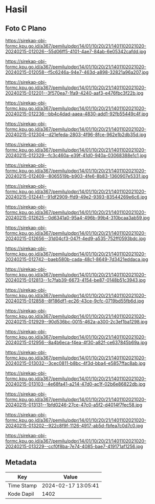 # Hasil

## Foto C Plano

https://sirekap-obj-formc.kpu.go.id/a367/pemilu/pdpr/14/01/10/20/21/1401102021020-20240215-012026--55d06ff5-4101-4ae7-84ab-6e05342cafdd.jpg

https://sirekap-obj-formc.kpu.go.id/a367/pemilu/pdpr/14/01/10/20/21/1401102021020-20240215-012058--f5c6246a-94e7-463d-a898-32821a96a207.jpg

https://sirekap-obj-formc.kpu.go.id/a367/pemilu/pdpr/14/01/10/20/21/1401102021020-20240215-012201--3f570ea7-1fa9-4240-aaf3-e476fbc3f22b.jpg

https://sirekap-obj-formc.kpu.go.id/a367/pemilu/pdpr/14/01/10/20/21/1401102021020-20240215-012236--bb4c4dad-aaea-4830-add1-92fb55449c4f.jpg

https://sirekap-obj-formc.kpu.go.id/a367/pemilu/pdpr/14/01/10/20/21/1401102021020-20240215-012304--d21efeda-2803-4f96-8fce-962e1b2db35d.jpg

https://sirekap-obj-formc.kpu.go.id/a367/pemilu/pdpr/14/01/10/20/21/1401102021020-20240215-012329--fc3c460a-e39f-41d0-940a-03068388e1c1.jpg

https://sirekap-obj-formc.kpu.go.id/a367/pemilu/pdpr/14/01/10/20/21/1401102021020-20240215-012409--8065519b-b903-4fe6-8b83-1360907e5331.jpg

https://sirekap-obj-formc.kpu.go.id/a367/pemilu/pdpr/14/01/10/20/21/1401102021020-20240215-012441--91df2909-ffd9-49e2-9393-83544269e6c6.jpg

https://sirekap-obj-formc.kpu.go.id/a367/pemilu/pdpr/14/01/10/20/21/1401102021020-20240215-012625--0d6341a0-95a4-496b-99b4-310bcaa3ab59.jpg

https://sirekap-obj-formc.kpu.go.id/a367/pemilu/pdpr/14/01/10/20/21/1401102021020-20240215-012656--31d04cf3-047f-4ed9-a535-752ff0593bdc.jpg

https://sirekap-obj-formc.kpu.go.id/a367/pemilu/pdpr/14/01/10/20/21/1401102021020-20240215-012742--baeb580b-cada-48c1-8649-7d3421eddaca.jpg

https://sirekap-obj-formc.kpu.go.id/a367/pemilu/pdpr/14/01/10/20/21/1401102021020-20240215-012813--1c7fab39-6673-4154-be87-0148b51c3943.jpg

https://sirekap-obj-formc.kpu.go.id/a367/pemilu/pdpr/14/01/10/20/21/1401102021020-20240215-012858--8f186df1-ec26-43ce-9cfc-0719bd55fb6d.jpg

https://sirekap-obj-formc.kpu.go.id/a367/pemilu/pdpr/14/01/10/20/21/1401102021020-20240215-012929--90d536bc-0015-462a-a300-2c3ef1ba1298.jpg

https://sirekap-obj-formc.kpu.go.id/a367/pemilu/pdpr/14/01/10/20/21/1401102021020-20240215-012956--8a4b6eca-f4ea-4f30-a82f-ce637845b69a.jpg

https://sirekap-obj-formc.kpu.go.id/a367/pemilu/pdpr/14/01/10/20/21/1401102021020-20240215-013032--3cec0811-b8bc-4f3d-bba4-e5857ffac8ab.jpg

https://sirekap-obj-formc.kpu.go.id/a367/pemilu/pdpr/14/01/10/20/21/1401102021020-20240215-013103--4e68fa41-a214-47d0-ac1f-02b6e86822db.jpg

https://sirekap-obj-formc.kpu.go.id/a367/pemilu/pdpr/14/01/10/20/21/1401102021020-20240215-013131--1bfd0246-27ce-47c0-a5f2-d4014f7fec58.jpg

https://sirekap-obj-formc.kpu.go.id/a367/pemilu/pdpr/14/01/10/20/21/1401102021020-20240215-013202--922c8f9f-1126-4917-ab5d-fbfea7c0d7c0.jpg

https://sirekap-obj-formc.kpu.go.id/a367/pemilu/pdpr/14/01/10/20/21/1401102021020-20240215-013229--ccf0f8ba-7e74-4085-bae7-419171af1256.jpg


## Metadata

| Key        | Value               |
| ---------- | ------------------- |
| Time Stamp | 2024-02-17 13:05:41 |
| Kode Dapil | 1402                |



